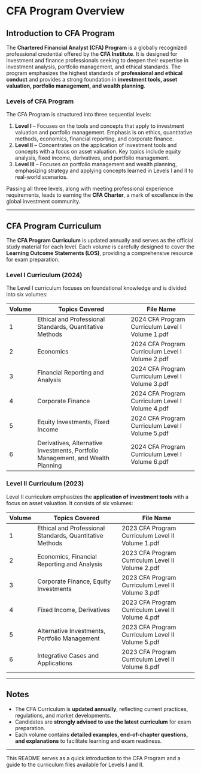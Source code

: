 # CFA Program Overview

## Introduction to CFA Program

The **Chartered Financial Analyst (CFA) Program** is a globally recognized professional credential offered by the **CFA Institute**. It is designed for investment and finance professionals seeking to deepen their expertise in investment analysis, portfolio management, and ethical standards. The program emphasizes the highest standards of **professional and ethical conduct** and provides a strong foundation in **investment tools, asset valuation, portfolio management, and wealth planning**.

### Levels of CFA Program

The CFA Program is structured into three sequential levels:

1. **Level I** – Focuses on the tools and concepts that apply to investment valuation and portfolio management. Emphasis is on ethics, quantitative methods, economics, financial reporting, and corporate finance.
2. **Level II** – Concentrates on the application of investment tools and concepts with a focus on asset valuation. Key topics include equity analysis, fixed income, derivatives, and portfolio management.
3. **Level III** – Focuses on portfolio management and wealth planning, emphasizing strategy and applying concepts learned in Levels I and II to real-world scenarios.

Passing all three levels, along with meeting professional experience requirements, leads to earning the **CFA Charter**, a mark of excellence in the global investment community.

---

## CFA Program Curriculum

The **CFA Program Curriculum** is updated annually and serves as the official study material for each level. Each volume is carefully designed to cover the **Learning Outcome Statements (LOS)**, providing a comprehensive resource for exam preparation.

### Level I Curriculum (2024)

The Level I curriculum focuses on foundational knowledge and is divided into six volumes:

| Volume | Topics Covered | File Name |
|--------|----------------|-----------|
| 1 | Ethical and Professional Standards, Quantitative Methods | 2024 CFA Program Curriculum Level I Volume 1.pdf |
| 2 | Economics | 2024 CFA Program Curriculum Level I Volume 2.pdf |
| 3 | Financial Reporting and Analysis | 2024 CFA Program Curriculum Level I Volume 3.pdf |
| 4 | Corporate Finance | 2024 CFA Program Curriculum Level I Volume 4.pdf |
| 5 | Equity Investments, Fixed Income | 2024 CFA Program Curriculum Level I Volume 5.pdf |
| 6 | Derivatives, Alternative Investments, Portfolio Management, and Wealth Planning | 2024 CFA Program Curriculum Level I Volume 6.pdf |

### Level II Curriculum (2023)

Level II curriculum emphasizes the **application of investment tools** with a focus on asset valuation. It consists of six volumes:

| Volume | Topics Covered | File Name |
|--------|----------------|-----------|
| 1 | Ethical and Professional Standards, Quantitative Methods | 2023 CFA Program Curriculum Level II Volume 1.pdf |
| 2 | Economics, Financial Reporting and Analysis | 2023 CFA Program Curriculum Level II Volume 2.pdf |
| 3 | Corporate Finance, Equity Investments | 2023 CFA Program Curriculum Level II Volume 3.pdf |
| 4 | Fixed Income, Derivatives | 2023 CFA Program Curriculum Level II Volume 4.pdf |
| 5 | Alternative Investments, Portfolio Management | 2023 CFA Program Curriculum Level II Volume 5.pdf |
| 6 | Integrative Cases and Applications | 2023 CFA Program Curriculum Level II Volume 6.pdf |

---

## Notes

- The CFA Curriculum is **updated annually**, reflecting current practices, regulations, and market developments.  
- Candidates are **strongly advised to use the latest curriculum** for exam preparation.  
- Each volume contains **detailed examples, end-of-chapter questions, and explanations** to facilitate learning and exam readiness.

---

This README serves as a quick introduction to the CFA Program and a guide to the curriculum files available for Levels I and II.
